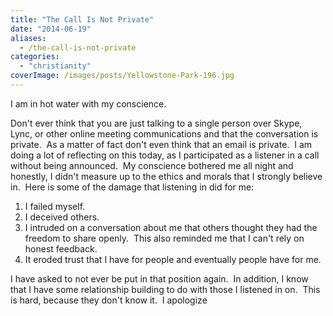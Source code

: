 ```yaml
---
title: "The Call Is Not Private"
date: "2014-06-19"
aliases:
  - /the-call-is-not-private
categories: 
  - "christianity"
coverImage: /images/posts/Yellowstone-Park-196.jpg
---
```


I am in hot water with my conscience.

Don't ever think that you are just talking to a single person over Skype, Lync, or other online meeting communications and that the conversation is private.  As a matter of fact don't even think that an email is private.  I am doing a lot of reflecting on this today, as I participated as a listener in a call  without being announced.  My conscience bothered me all night and honestly, I didn't measure up to the ethics and morals that I strongly believe in.  Here is some of the damage that listening in did for me:

1. I failed myself.
2. I deceived others.
3. I intruded on a conversation about me that others thought they had the freedom to share openly.  This also reminded me that I can't rely on honest feedback.
4. It eroded trust that I have for people and eventually people have for me.

I have asked to not ever be put in that position again.  In addition, I know that I have some relationship building to do with those I listened in on.  This is hard, because they don't know it.  I apologize
